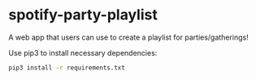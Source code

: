 # spotify-party-playlist

A web app that users can use to create a playlist for parties/gatherings!

Use pip3 to install necessary dependencies:
```bash
pip3 install -r requirements.txt
```
